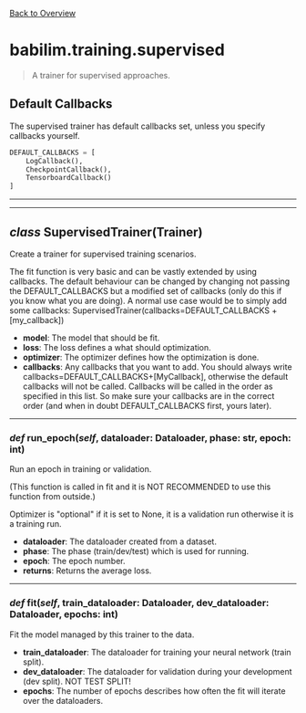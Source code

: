 [Back to Overview](../../README.md)

# babilim.training.supervised

> A trainer for supervised approaches.

## Default Callbacks

The supervised trainer has default callbacks set, unless you specify callbacks yourself.

```python
DEFAULT_CALLBACKS = [
    LogCallback(),
    CheckpointCallback(),
    TensorboardCallback()
]
```

---
---
## *class* **SupervisedTrainer**(Trainer)

Create a trainer for supervised training scenarios.

The fit function is very basic and can be vastly extended by using callbacks.
The default behaviour can be changed by changing not passing the DEFAULT_CALLBACKS but a modified set of callbacks (only do this if you know what you are doing).
A normal use case would be to simply add some callbacks:
SupervisedTrainer(callbacks=DEFAULT_CALLBACKS + [my_callback])

* **model**: The model that should be fit.
* **loss**: The loss defines a what should optimization.
* **optimizer**: The optimizer defines how the optimization is done.
* **callbacks**: Any callbacks that you want to add. You should always write callbacks=DEFAULT_CALLBACKS+[MyCallback], otherwise the default callbacks will not be called.
Callbacks will be called in the order as specified in this list. So make sure your callbacks are in the correct order (and when in doubt DEFAULT_CALLBACKS first, yours later).


---
### *def* **run_epoch**(*self*, dataloader: Dataloader, phase: str, epoch: int)

Run an epoch in training or validation.

(This function is called in fit and it is NOT RECOMMENDED to use this function from outside.)

Optimizer is "optional" if it is set to None, it is a validation run otherwise it is a training run.

* **dataloader**: The dataloader created from a dataset.
* **phase**: The phase (train/dev/test) which is used for running.
* **epoch**: The epoch number.
* **returns**: Returns the average loss.


---
### *def* **fit**(*self*, train_dataloader: Dataloader, dev_dataloader: Dataloader, epochs: int)

Fit the model managed by this trainer to the data.

* **train_dataloader**: The dataloader for training your neural network (train split).
* **dev_dataloader**: The dataloader for validation during your development (dev split). NOT TEST SPLIT!
* **epochs**: The number of epochs describes how often the fit will iterate over the dataloaders.


